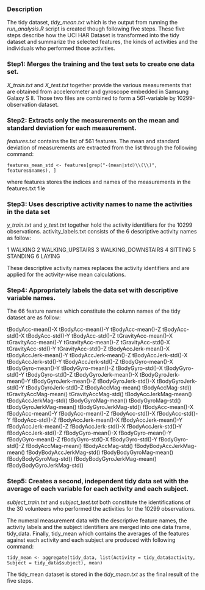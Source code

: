 ### Description

The tidy dataset, *tidy_mean.txt* which is the output from running the *run_analysis.R* script is created though following five steps. These five steps describe how the UCI HAR Dataset is transformed into the tidy dataset and summarize the selected features, the kinds of activities and the individuals who performed those activities. 

### Step1: Merges the training and the test sets to create one data set.

*X_train.txt* and *X_test.txt* together provide the various measurements that are obtained from accelerometer and gyroscope embedded in Samsung Galaxy S II. Those two files are combined to form a 561-variable by 10299-observation dataset.

### Step2: Extracts only the measurements on the mean and standard deviation for each measurement. 

*features.txt* contains the list of 561 features. The mean and standard deviation of measurements are extracted from the list through the following command:

`features_mean_std <- features[grep("-(mean|std)\\(\\)", features$names), ]`

where features stores the indices and names of the measurements in the features.txt file

### Step3: Uses descriptive activity names to name the activities in the data set

*y_train.txt* and *y_test.txt* together hold the activity identifiers for the 10299 observations. activity_labels.txt consists of the 6 descriptive activity names as follow:

1 WALKING
2 WALKING_UPSTAIRS
3 WALKING_DOWNSTAIRS
4 SITTING
5 STANDING
6 LAYING
 
These descriptive activity names replaces the activity identifiers and are applied for the activity-wise mean calculations. 

### Step4: Appropriately labels the data set with descriptive variable names.

The 66 feature names which constitute the column names of the tidy dataset are as follow: 

tBodyAcc-mean()-X
tBodyAcc-mean()-Y
tBodyAcc-mean()-Z
tBodyAcc-std()-X
tBodyAcc-std()-Y
tBodyAcc-std()-Z
tGravityAcc-mean()-X
tGravityAcc-mean()-Y
tGravityAcc-mean()-Z
tGravityAcc-std()-X
tGravityAcc-std()-Y
tGravityAcc-std()-Z
tBodyAccJerk-mean()-X
tBodyAccJerk-mean()-Y
tBodyAccJerk-mean()-Z
tBodyAccJerk-std()-X
tBodyAccJerk-std()-Y
tBodyAccJerk-std()-Z
tBodyGyro-mean()-X
tBodyGyro-mean()-Y
tBodyGyro-mean()-Z
tBodyGyro-std()-X
tBodyGyro-std()-Y
tBodyGyro-std()-Z
tBodyGyroJerk-mean()-X
tBodyGyroJerk-mean()-Y
tBodyGyroJerk-mean()-Z
tBodyGyroJerk-std()-X
tBodyGyroJerk-std()-Y
tBodyGyroJerk-std()-Z
tBodyAccMag-mean()
tBodyAccMag-std()
tGravityAccMag-mean()
tGravityAccMag-std()
tBodyAccJerkMag-mean()
tBodyAccJerkMag-std()
tBodyGyroMag-mean()
tBodyGyroMag-std()
tBodyGyroJerkMag-mean()
tBodyGyroJerkMag-std()
fBodyAcc-mean()-X
fBodyAcc-mean()-Y
fBodyAcc-mean()-Z
fBodyAcc-std()-X
fBodyAcc-std()-Y
fBodyAcc-std()-Z
fBodyAccJerk-mean()-X
fBodyAccJerk-mean()-Y
fBodyAccJerk-mean()-Z
fBodyAccJerk-std()-X
fBodyAccJerk-std()-Y
fBodyAccJerk-std()-Z
fBodyGyro-mean()-X
fBodyGyro-mean()-Y
fBodyGyro-mean()-Z
fBodyGyro-std()-X
fBodyGyro-std()-Y
fBodyGyro-std()-Z
fBodyAccMag-mean()
fBodyAccMag-std()
fBodyBodyAccJerkMag-mean()
fBodyBodyAccJerkMag-std()
fBodyBodyGyroMag-mean()
fBodyBodyGyroMag-std()
fBodyBodyGyroJerkMag-mean()
fBodyBodyGyroJerkMag-std()

### Step5: Creates a second, independent tidy data set with the average of each variable for each activity and each subject.

*subject_train.txt* and *subject_test.txt* both constitute the identifications of the 30 volunteers who performed the activities for the 10299 observations.

The numeral measurement data with the descriptive feature names, the activity labels and the subject identifiers are merged into one data frame, tidy_data. Finally, tidy_mean which contains the averages of the features against each activity and each subject are produced with following command:  

`tidy_mean <- aggregate(tidy_data, list(Activity = tidy_data$activity, Subject = tidy_data$subject), mean)` 

The tidy_mean dataset is stored in the *tidy_mean.txt* as the final result of the five steps.
